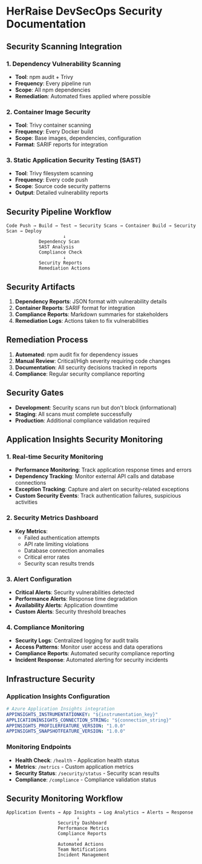 # HerRaise DevSecOps Security Documentation

## Security Scanning Integration

### 1. Dependency Vulnerability Scanning
- **Tool**: npm audit + Trivy
- **Frequency**: Every pipeline run
- **Scope**: All npm dependencies
- **Remediation**: Automated fixes applied where possible

### 2. Container Image Security
- **Tool**: Trivy container scanning
- **Frequency**: Every Docker build
- **Scope**: Base images, dependencies, configuration
- **Format**: SARIF reports for integration

### 3. Static Application Security Testing (SAST)
- **Tool**: Trivy filesystem scanning
- **Frequency**: Every code push
- **Scope**: Source code security patterns
- **Output**: Detailed vulnerability reports

## Security Pipeline Workflow

```
Code Push → Build → Test → Security Scans → Container Build → Security Scan → Deploy
                     ↓
            Dependency Scan
            SAST Analysis
            Compliance Check
                     ↓
            Security Reports
            Remediation Actions
```

## Security Artifacts

1. **Dependency Reports**: JSON format with vulnerability details
2. **Container Reports**: SARIF format for integration
3. **Compliance Reports**: Markdown summaries for stakeholders
4. **Remediation Logs**: Actions taken to fix vulnerabilities

## Remediation Process

1. **Automated**: npm audit fix for dependency issues
2. **Manual Review**: Critical/High severity requiring code changes
3. **Documentation**: All security decisions tracked in reports
4. **Compliance**: Regular security compliance reporting

## Security Gates

- **Development**: Security scans run but don't block (informational)
- **Staging**: All scans must complete successfully
- **Production**: Additional compliance validation required

## Application Insights Security Monitoring

### 1. Real-time Security Monitoring
- **Performance Monitoring**: Track application response times and errors
- **Dependency Tracking**: Monitor external API calls and database connections
- **Exception Tracking**: Capture and alert on security-related exceptions
- **Custom Security Events**: Track authentication failures, suspicious activities

### 2. Security Metrics Dashboard
- **Key Metrics**:
  - Failed authentication attempts
  - API rate limiting violations
  - Database connection anomalies
  - Critical error rates
  - Security scan results trends

### 3. Alert Configuration
- **Critical Alerts**: Security vulnerabilities detected
- **Performance Alerts**: Response time degradation
- **Availability Alerts**: Application downtime
- **Custom Alerts**: Security threshold breaches

### 4. Compliance Monitoring
- **Security Logs**: Centralized logging for audit trails
- **Access Patterns**: Monitor user access and data operations
- **Compliance Reports**: Automated security compliance reporting
- **Incident Response**: Automated alerting for security incidents

## Infrastructure Security

### Application Insights Configuration
```yaml
# Azure Application Insights integration
APPINSIGHTS_INSTRUMENTATIONKEY: "${instrumentation_key}"
APPLICATIONINSIGHTS_CONNECTION_STRING: "${connection_string}"
APPINSIGHTS_PROFILERFEATURE_VERSION: "1.0.0"
APPINSIGHTS_SNAPSHOTFEATURE_VERSION: "1.0.0"
```

### Monitoring Endpoints
- **Health Check**: `/health` - Application health status
- **Metrics**: `/metrics` - Custom application metrics
- **Security Status**: `/security/status` - Security scan results
- **Compliance**: `/compliance` - Compliance validation status

## Security Monitoring Workflow

```
Application Events → App Insights → Log Analytics → Alerts → Response
                          ↓
                   Security Dashboard
                   Performance Metrics
                   Compliance Reports
                          ↓
                   Automated Actions
                   Team Notifications
                   Incident Management


